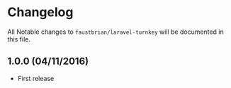 # Changelog

All Notable changes to `faustbrian/laravel-turnkey` will be documented in this file.

## 1.0.0 (04/11/2016)
- First release
